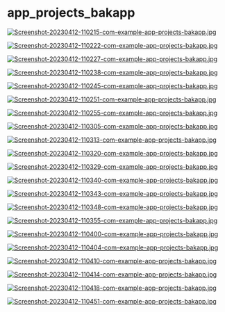 # app_projects_bakapp


[![Screenshot-20230412-110215-com-example-app-projects-bakapp.jpg](https://i.postimg.cc/L6fWGctS/Screenshot-20230412-110215-com-example-app-projects-bakapp.jpg)](https://postimg.cc/1fmMqY77)


[![Screenshot-20230412-110222-com-example-app-projects-bakapp.jpg](https://i.postimg.cc/hG43zhH4/Screenshot-20230412-110222-com-example-app-projects-bakapp.jpg)](https://postimg.cc/5XGmD94D)

[![Screenshot-20230412-110227-com-example-app-projects-bakapp.jpg](https://i.postimg.cc/cLSzWFhn/Screenshot-20230412-110227-com-example-app-projects-bakapp.jpg)](https://postimg.cc/BXmpccdS)

[![Screenshot-20230412-110238-com-example-app-projects-bakapp.jpg](https://i.postimg.cc/7ZnWZStQ/Screenshot-20230412-110238-com-example-app-projects-bakapp.jpg)](https://postimg.cc/SnjrZYhW)

[![Screenshot-20230412-110245-com-example-app-projects-bakapp.jpg](https://i.postimg.cc/J49TqPvF/Screenshot-20230412-110245-com-example-app-projects-bakapp.jpg)](https://postimg.cc/sv49f9VP)

[![Screenshot-20230412-110251-com-example-app-projects-bakapp.jpg](https://i.postimg.cc/Xqr8KC83/Screenshot-20230412-110251-com-example-app-projects-bakapp.jpg)](https://postimg.cc/n9tBpMgw)

[![Screenshot-20230412-110255-com-example-app-projects-bakapp.jpg](https://i.postimg.cc/xjZgf6fd/Screenshot-20230412-110255-com-example-app-projects-bakapp.jpg)](https://postimg.cc/Yj1Q8fmc)

[![Screenshot-20230412-110305-com-example-app-projects-bakapp.jpg](https://i.postimg.cc/d1tn1XZh/Screenshot-20230412-110305-com-example-app-projects-bakapp.jpg)](https://postimg.cc/hJ6VZ2rn)

[![Screenshot-20230412-110313-com-example-app-projects-bakapp.jpg](https://i.postimg.cc/76s9TVSm/Screenshot-20230412-110313-com-example-app-projects-bakapp.jpg)](https://postimg.cc/mz9Cv7XH)

[![Screenshot-20230412-110320-com-example-app-projects-bakapp.jpg](https://i.postimg.cc/cJWFq6sM/Screenshot-20230412-110320-com-example-app-projects-bakapp.jpg)](https://postimg.cc/nXd4BF9C)

[![Screenshot-20230412-110329-com-example-app-projects-bakapp.jpg](https://i.postimg.cc/GmGXSv1m/Screenshot-20230412-110329-com-example-app-projects-bakapp.jpg)](https://postimg.cc/0z5GzMQT)

[![Screenshot-20230412-110340-com-example-app-projects-bakapp.jpg](https://i.postimg.cc/gk6sn3jH/Screenshot-20230412-110340-com-example-app-projects-bakapp.jpg)](https://postimg.cc/Xp4dPGwr)


[![Screenshot-20230412-110343-com-example-app-projects-bakapp.jpg](https://i.postimg.cc/zv4kxGth/Screenshot-20230412-110343-com-example-app-projects-bakapp.jpg)](https://postimg.cc/XBcFJ40N)

[![Screenshot-20230412-110348-com-example-app-projects-bakapp.jpg](https://i.postimg.cc/R0vLs8Rg/Screenshot-20230412-110348-com-example-app-projects-bakapp.jpg)](https://postimg.cc/HrPMj6FM)

[![Screenshot-20230412-110355-com-example-app-projects-bakapp.jpg](https://i.postimg.cc/d0nmzBNw/Screenshot-20230412-110355-com-example-app-projects-bakapp.jpg)](https://postimg.cc/XZGC5w0z)

[![Screenshot-20230412-110400-com-example-app-projects-bakapp.jpg](https://i.postimg.cc/766MD2j7/Screenshot-20230412-110400-com-example-app-projects-bakapp.jpg)](https://postimg.cc/nsyQGCFc)

[![Screenshot-20230412-110404-com-example-app-projects-bakapp.jpg](https://i.postimg.cc/F1tjjnzg/Screenshot-20230412-110404-com-example-app-projects-bakapp.jpg)](https://postimg.cc/SYr24dWJ)

[![Screenshot-20230412-110410-com-example-app-projects-bakapp.jpg](https://i.postimg.cc/sxGYGRjg/Screenshot-20230412-110410-com-example-app-projects-bakapp.jpg)](https://postimg.cc/m1RzKJ1v)

[![Screenshot-20230412-110414-com-example-app-projects-bakapp.jpg](https://i.postimg.cc/BZRyYS1N/Screenshot-20230412-110414-com-example-app-projects-bakapp.jpg)](https://postimg.cc/z3S0317R)

[![Screenshot-20230412-110418-com-example-app-projects-bakapp.jpg](https://i.postimg.cc/mD53rrGn/Screenshot-20230412-110418-com-example-app-projects-bakapp.jpg)](https://postimg.cc/1nDVCsX0)

[![Screenshot-20230412-110451-com-example-app-projects-bakapp.jpg](https://i.postimg.cc/gcxQHXrn/Screenshot-20230412-110451-com-example-app-projects-bakapp.jpg)](https://postimg.cc/YjwdpS6H)
